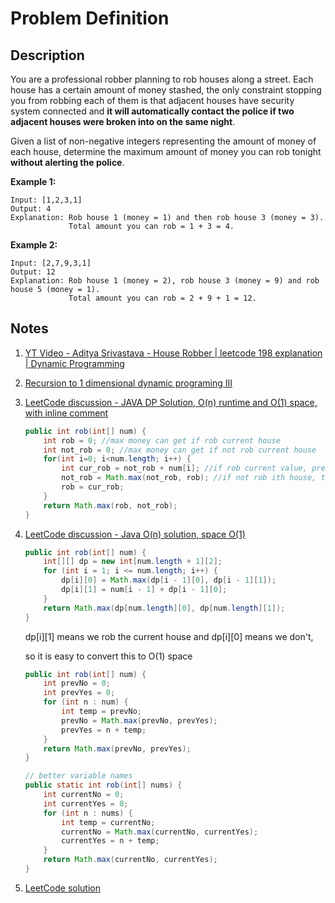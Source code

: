 # Problem Definition

## Description

You are a professional robber planning to rob houses along a street. Each house has a certain amount of money stashed, the only constraint stopping you from robbing each of them is that adjacent houses have security system connected and **it will automatically contact the police if two adjacent houses were broken into on the same night**.

Given a list of non-negative integers representing the amount of money of each house, determine the maximum amount of money you can rob tonight **without alerting the police**.

**Example 1:**

```text
Input: [1,2,3,1]
Output: 4
Explanation: Rob house 1 (money = 1) and then rob house 3 (money = 3).
             Total amount you can rob = 1 + 3 = 4.
```

**Example 2:**

```text
Input: [2,7,9,3,1]
Output: 12
Explanation: Rob house 1 (money = 2), rob house 3 (money = 9) and rob house 5 (money = 1).
             Total amount you can rob = 2 + 9 + 1 = 12.
```

## Notes

1. [YT Video - Aditya Srivastava - House Robber | leetcode 198 explanation | Dynamic Programming](https://www.youtube.com/watch?v=YXPsaVdyopM)
1. [Recursion to 1 dimensional dynamic programing III](http://www.gorecursion.com/algorithm/2016/11/20/1d-dynamic3.html)
1. [LeetCode discussion - JAVA DP Solution, O(n) runtime and O(1) space, with inline comment](https://leetcode.com/problems/house-robber/discuss/55695/JAVA-DP-Solution-O(n)-runtime-and-O(1)-space-with-inline-comment)

    ```java
    public int rob(int[] num) {
        int rob = 0; //max money can get if rob current house
        int not_rob = 0; //max money can get if not rob current house
        for(int i=0; i<num.length; i++) {
            int cur_rob = not_rob + num[i]; //if rob current value, previous house must not be robbed
            not_rob = Math.max(not_rob, rob); //if not rob ith house, take the max value of robbed (i-1)th house and not rob (i-1)th house
            rob = cur_rob;
        }
        return Math.max(rob, not_rob);
    }
    ```

1. [LeetCode discussion - Java O(n) solution, space O(1)](https://leetcode.com/problems/house-robber/discuss/55681/Java-O(n)-solution-space-O(1))

    ```java
    public int rob(int[] num) {
        int[][] dp = new int[num.length + 1][2];
        for (int i = 1; i <= num.length; i++) {
            dp[i][0] = Math.max(dp[i - 1][0], dp[i - 1][1]);
            dp[i][1] = num[i - 1] + dp[i - 1][0];
        }
        return Math.max(dp[num.length][0], dp[num.length][1]);
    }
    ```

    dp[i][1] means we rob the current house and dp[i][0] means we don't,

    so it is easy to convert this to O(1) space

    ```java
    public int rob(int[] num) {
        int prevNo = 0;
        int prevYes = 0;
        for (int n : num) {
            int temp = prevNo;
            prevNo = Math.max(prevNo, prevYes);
            prevYes = n + temp;
        }
        return Math.max(prevNo, prevYes);
    }

    // better variable names
    public static int rob(int[] nums) {
        int currentNo = 0;
        int currentYes = 0;
        for (int n : nums) {
            int temp = currentNo;
            currentNo = Math.max(currentNo, currentYes);
            currentYes = n + temp;
        }
        return Math.max(currentNo, currentYes);
    }
    ```

1. [LeetCode solution](https://leetcode.com/problems/house-robber/solution/)